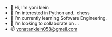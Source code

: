 - 👋 Hi, I’m yoni klein
- 👀 I’m interested in Python and.. chess
- 🌱 I’m currently learning Software Engineering.
- 💞️ I’m looking to collaborate on ...
- 📫 yonatanklein058@gmeil.com

<!---
yonikl/yonikl is a ✨ special ✨ repository because its `README.md` (this file) appears on your GitHub profile.
You can click the Preview link to take a look at your changes.
--->
